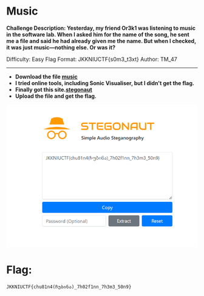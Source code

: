 # Music

**Challenge Description: Yesterday, my friend Or3k1 was listening to music in the software lab. When I asked him for the name of the song, he sent me a file and said he had already given me the name. But when I checked, it was just music—nothing else. Or was it?**

Difficulty: Easy
Flag Format: JKKNIUCTF{s0m3_t3xt}
Author: TM_47

---

- **Download the file [music](../Files/Music.mp3)**
- **I tried online tools, including Sonic Visualiser, but I didn't get the flag.**
- **Finally got this site.[stegonaut](https://www.stegonaut.com/)**
- **Upload the file and get the flag.**

![image](../images/image.png)

# Flag:
    JKKNIUCTF{chu81n4(ჩუბინა)_7h02f1nn_7h3m3_50n9}